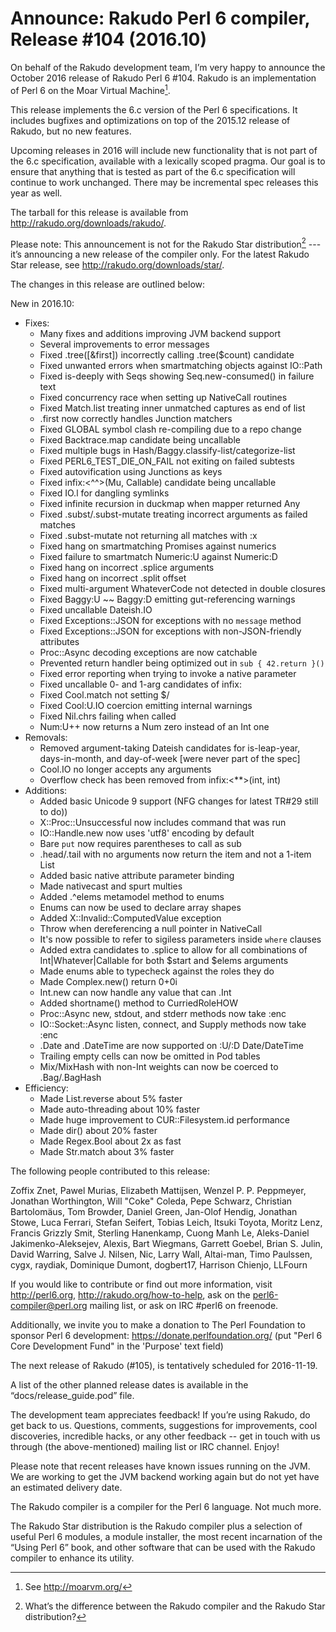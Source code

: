 # Announce: Rakudo Perl 6 compiler, Release #104 (2016.10)

On behalf of the Rakudo development team, I’m very happy to announce the
October 2016 release of Rakudo Perl 6 #104. Rakudo is an implementation of
Perl 6 on the Moar Virtual Machine[^1].

This release implements the 6.c version of the Perl 6 specifications.
It includes bugfixes and optimizations on top of
the 2015.12 release of Rakudo, but no new features.

Upcoming releases in 2016 will include new functionality that is not
part of the 6.c specification, available with a lexically scoped
pragma. Our goal is to ensure that anything that is tested as part of the
6.c specification will continue to work unchanged. There may be incremental
spec releases this year as well.

The tarball for this release is available from <http://rakudo.org/downloads/rakudo/>.

Please note: This announcement is not for the Rakudo Star
distribution[^2] --- it’s announcing a new release of the compiler
only. For the latest Rakudo Star release, see
<http://rakudo.org/downloads/star/>.

The changes in this release are outlined below:

New in 2016.10:
 + Fixes:
    + Many fixes and additions improving JVM backend support
    + Several improvements to error messages
    + Fixed .tree([&first]) incorrectly calling .tree($count) candidate
    + Fixed unwanted errors when smartmatching objects against IO::Path
    + Fixed is-deeply with Seqs showing Seq.new-consumed() in failure text
    + Fixed concurrency race when setting up NativeCall routines
    + Fixed Match.list treating inner unmatched captures as end of list
    + .first now correctly handles Junction matchers
    + Fixed GLOBAL symbol clash re-compiling due to a repo change
    + Fixed Backtrace.map candidate being uncallable
    + Fixed multiple bugs in Hash/Baggy.classify-list/categorize-list
    + Fixed PERL6_TEST_DIE_ON_FAIL not exiting on failed subtests
    + Fixed autovification using Junctions as keys
    + Fixed infix:<^^>(Mu, Callable) candidate being uncallable
    + Fixed IO.l for dangling symlinks
    + Fixed infinite recursion in duckmap when mapper returned Any
    + Fixed .subst/.subst-mutate treating incorrect arguments as failed matches
    + Fixed .subst-mutate not returning all matches with :x
    + Fixed hang on smartmatching Promises against numerics
    + Fixed failure to smartmatch Numeric:U against Numeric:D
    + Fixed hang on incorrect .splice arguments
    + Fixed hang on incorrect .split offset
    + Fixed multi-argument WhateverCode not detected in double closures
    + Fixed Baggy:U ~~ Baggy:D emitting gut-referencing warnings
    + Fixed uncallable Dateish.IO
    + Fixed Exceptions::JSON for exceptions with no `message` method
    + Fixed Exceptions::JSON for exceptions with non-JSON-friendly attributes
    + Proc::Async decoding exceptions are now catchable
    + Prevented return handler being optimized out in `sub { 42.return }()`
    + Fixed error reporting when trying to invoke a native parameter
    + Fixed uncallable 0- and 1-arg candidates of infix:<xx>
    + Fixed Cool.match not setting $/
    + Fixed Cool:U.IO coercion emitting internal warnings
    + Fixed Nil.chrs failing when called
    + Num:U++ now returns a Num zero instead of an Int one
 + Removals:
   + Removed argument-taking Dateish candidates for is-leap-year,
       days-in-month, and day-of-week [were never part of the spec]
   + Cool.IO no longer accepts any arguments
   + Overflow check has been removed from infix:<**>(int, int)
 + Additions:
    + Added basic Unicode 9 support (NFG changes for latest TR#29 still to do))
    + X::Proc::Unsuccessful now includes command that was run
    + IO::Handle.new now uses 'utf8' encoding by default
    + Bare `put` now requires parentheses to call as sub
    + .head/.tail with no arguments now return the item and not a 1-item List
    + Added basic native attribute parameter binding
    + Made nativecast and spurt multies
    + Added .^elems metamodel method to enums
    + Enums can now be used to declare array shapes
    + Added X::Invalid::ComputedValue exception
    + Throw when dereferencing a null pointer in NativeCall
    + It's now possible to refer to sigiless parameters inside `where` clauses
    + Added extra candidates to .splice to allow for all combinations of
        Int|Whatever|Callable for both $start and $elems arguments
    + Made enums able to typecheck against the roles they do
    + Made Complex.new() return 0+0i
    + Int.new can now handle any value that can .Int
    + Added shortname() method to CurriedRoleHOW
    + Proc::Async new, stdout, and stderr methods now take :enc
    + IO::Socket::Async listen, connect, and Supply methods now take :enc
    + .Date and .DateTime are now supported on :U/:D Date/DateTime
    + Trailing empty cells can now be omitted in Pod tables
    + Mix/MixHash with non-Int weights can now be coerced to .Bag/.BagHash
 + Efficiency:
    + Made List.reverse about 5% faster
    + Made auto-threading about 10% faster
    + Made huge improvement to CUR::Filesystem.id performance
    + Made dir() about 20% faster
    + Made Regex.Bool about 2x as fast
    + Made Str.match about 3% faster


The following people contributed to this release:

Zoffix Znet, Pawel Murias, Elizabeth Mattijsen, Wenzel P. P. Peppmeyer, 
Jonathan Worthington, Will "Coke" Coleda, Pepe Schwarz, 
Christian Bartolomäus, Tom Browder, Daniel Green, Jan-Olof Hendig, 
Jonathan Stowe, Luca Ferrari, Stefan Seifert, Tobias Leich, Itsuki Toyota, 
Moritz Lenz, Francis Grizzly Smit, Sterling Hanenkamp, Cuong Manh Le, 
Aleks-Daniel Jakimenko-Aleksejev, Alexis, Bart Wiegmans, Garrett Goebel, 
Brian S. Julin, David Warring, Salve J. Nilsen, Nic, Larry Wall, Altai-man, 
Timo Paulssen, cygx, raydiak, Dominique Dumont, dogbert17, Harrison Chienjo, 
LLFourn

If you would like to contribute or find out more information, visit
<http://perl6.org>, <http://rakudo.org/how-to-help>, ask on the
<perl6-compiler@perl.org> mailing list, or ask on IRC #perl6 on freenode.

Additionally, we invite you to make a donation to The Perl Foundation
to sponsor Perl 6 development: <https://donate.perlfoundation.org/>
(put "Perl 6 Core Development Fund" in the 'Purpose' text field)

The next release of Rakudo (#105), is tentatively scheduled for 2016-11-19.

A list of the other planned release dates is available in the
“docs/release_guide.pod” file.

The development team appreciates feedback! If you’re using Rakudo, do
get back to us. Questions, comments, suggestions for improvements, cool
discoveries, incredible hacks, or any other feedback -- get in touch with
us through (the above-mentioned) mailing list or IRC channel. Enjoy!

Please note that recent releases have known issues running on the JVM.
We are working to get the JVM backend working again but do not yet have
an estimated delivery date.

[^1]: See <http://moarvm.org/>

[^2]: What’s the difference between the Rakudo compiler and the Rakudo
Star distribution?

The Rakudo compiler is a compiler for the Perl 6 language.
Not much more.

The Rakudo Star distribution is the Rakudo compiler plus a selection
of useful Perl 6 modules, a module installer, the most recent
incarnation of the “Using Perl 6” book, and other software that can
be used with the Rakudo compiler to enhance its utility.

